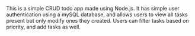 This is a simple CRUD todo app made using Node.js. It has simple user authentication using a mySQL database, and allows users to view all tasks present but only modify ones they created. Users can filter tasks based on priority, and add tasks as well.
